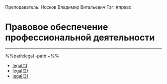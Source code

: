 Преподаватель: Носков Владимир Витальевич
Тэг: #право  
# Правовое обеспечение профессиональной деятельности
---
%%path:legal -path:+%%

- [legal(1)](legal(1))
- [legal(2)](legal(2))
- [legal(3)](legal(3))